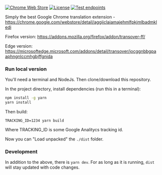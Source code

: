 [![Chrome Web Store](https://img.shields.io/chrome-web-store/rating/aggiiclaiamajehmlfpkjmlbadmkledi.svg)]() [![License](http://img.shields.io/:license-mit-blue.svg)](http://artemave.mit-license.org) [![Test endpoints](https://github.com/artemave/translate_onhover/actions/workflows/test_endpoints.yml/badge.svg)](https://github.com/artemave/translate_onhover/actions/workflows/test_endpoints.yml)

Simply the best Google Chrome translation extension - https://chrome.google.com/webstore/detail/aggiiclaiamajehmlfpkjmlbadmkledi

Firefox version: https://addons.mozilla.org/firefox/addon/transover-ff/

Edge version: https://microsoftedge.microsoft.com/addons/detail/transover/jocggnbbgpaaphngnlccmhgbjffgnjda

### Run local version

You'll need a terminal and NodeJs. Then clone/download this repository.

In the project directory, install dependencies (run this in a terminal):

```bash
npm install -g yarn
yarn install
```

Then build:

```
TRACKING_ID=1234 yarn build
```

Where TRACKING\_ID is some Google Analitycs tracking id.

Now you can "Load unpacked" the `./dist` folder.

### Development

In addition to the above, there is `yarn dev`. For as long as it is running, `dist` will stay updated with code changes.
